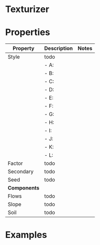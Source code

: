 # Texturizer


# Properties


| Property | Description | Notes | 
| -------- | ----------- | ----- |
| Style | todo | |
| | - A: <desc> | |
| | - B: <desc> | |
| | - C: <desc> | |
| | - D: <desc> | |
| | - E: <desc> | |
| | - F: <desc> | |
| | - G: <desc> | |
| | - H: <desc> | |
| | - I: <desc> | |
| | - J: <desc> | |
| | - K: <desc> | |
| | - L: <desc> | |
| Factor | todo | |
| Secondary | todo | |
| Seed | todo | |
| **Components** |  | | 
| Flows | todo | |
| Slope | todo | |
| Soil | todo | |




# Examples
